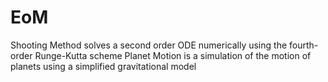 # EoM
Shooting Method solves a second order ODE numerically using the fourth-order Runge-Kutta scheme
Planet Motion is a simulation of the motion of planets using a simplified gravitational model
